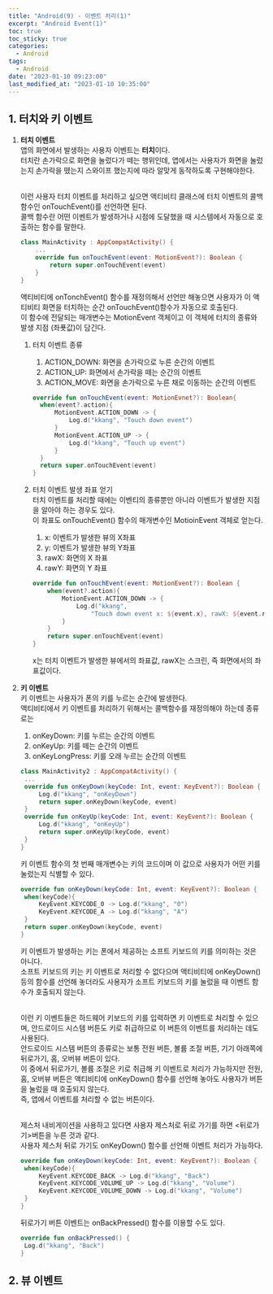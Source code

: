 ```yaml
---
title: "Android(9) - 이벤트 처리(1)"
excerpt: "Android Event(1)"
toc: true
toc_sticky: true
categories:
  - Android
tags:
  - Android
date: "2023-01-10 09:23:00"
last_modified_at: "2023-01-10 10:35:00"
---
```


## 1. 터치와 키 이벤트

1. **터치 이벤트**<br/>
   앱의 화면에서 발생하는 사용자 이벤트는 **터치**이다.<br/>
   터치란 손가락으로 화면을 눌렀다가 떼는 행위인데, 앱에서는 사용자가 화면을 눌렀는지
   손가락을 뗐는지 스와이프 했는지에 따라 알맞게 동작하도록 구현해야한다.<br/><br/>

   이런 사용자 터치 이벤트를 처리하고 싶으면 액티비티 클래스에 터치 이벤트의 콜백 함수인 onTouchEvent()를
   선언하면 된다.<br/>
   콜백 함수란 어떤 이벤트가 발생하거나 시점에 도달했을 때 시스템에서 자동으로 호출하는 함수를 말한다.<br/>

   ```kotlin
   class MainActivity : AppCompatActivity() {
       ...
       override fun onTouchEvent(event: MotionEvent?): Boolean {
           return super.onTouchEvent(event)
       }
   }
   ```

   액티비티에 onTonchEvent() 함수를 재정의해서 선언만 해놓으면 사용자가 이 액티비티 화면을 터치하는 순간
   onTouchEvent()함수가 자동으로 호출된다.<br/>
   이 함수에 전달되는 매개변수는 MotionEvent 객체이고 이 객체에 터치의 종류와 발생 지점
   (좌푯값)이 담긴다.<br/>

   1. 터치 이벤트 종류<br/>

      1. ACTION_DOWN: 화면을 손가락으로 누른 순간의 이벤트
      2. ACTION_UP: 화면에서 손가락을 떼는 순간의 이벤트
      3. ACTION_MOVE: 화면을 손가락으로 누른 채로 이동하는 순간의 이벤트<br/>

      ```kotlin
      override fun onTouchEvent(event: MotionEvnet?): Boolean{
        when(event?.action){
            MotionEvent.ACTION_DOWN -> {
                Log.d("kkang", "Touch down event")
            }
            MotionEvent.ACTION_UP -> {
                Log.d("kkang", "Touch up event")
            }
        }
        return super.onTouchEvent(event)
      }
      ```

   2. 터치 이벤트 발생 좌표 얻기<br/>
      터치 이벤트를 처리할 때에는 이벤티의 종류뿐만 아니라 이벤트가 발생한 지점을 알아야 하는 경우도 있다.<br/>
      이 좌표도 onTouchEvent() 함수의 매개변수인 MotioinEvent 객체로 얻는다.<br/>

      1. x: 이벤트가 발생한 뷰의 X좌표
      2. y: 이벤트가 발생한 뷰의 Y좌표
      3. rawX: 화면의 X 좌표
      4. rawY: 화면의 Y 좌표

      ```kotlin
      override fun onTouchEvent(event: MotionEvent?): Boolean {
          when(event?.action){
              MotionEvent.ACTION_DOWN -> {
                  Log.d("kkang",
                      "Touch down event x: ${event.x}, rawX: ${event.rawX}")
              }
          }
          return super.onTouchEvent(event)
      }
      ```

      x는 터치 이벤트가 발생한 뷰에서의 좌표값, rawX는 스크린, 즉 화면에서의 좌표값이다.<br/>

2. **키 이벤트**<br/>
   키 이벤트는 사용자가 폰의 키를 누르는 순간에 발생한다.<br/>
   액티비티에서 키 이벤트를 처리하기 위해서는 콜백함수를 재정의해야 하는데 종류로는<br/>

   1. onKeyDown: 키를 누르는 순간의 이벤트
   2. onKeyUp: 키를 떼는 순간의 이벤트
   3. onKeyLongPress: 키를 오래 누르는 순간의 이벤트<br/>

   ```kotlin
   class MainActivity2 : AppCompatActivity() {
    ...
    override fun onKeyDown(keyCode: Int, event: KeyEvent?): Boolean {
        Log.d("kkang", "onKeyDown")
        return super.onKeyDown(keyCode, event)
    }
    override fun onKeyUp(keyCode: Int, event: KeyEvent?): Boolean {
        Log.d("kkang", "onKeyUp")
        return super.onKeyUp(keyCode, event)
    }
   }
   ```

   키 이벤트 함수의 첫 번째 매개변수는 키의 코드이며 이 값으로 사용자가 어떤 키를 눌렀는지 식별할 수 있다.<br/>

   ```kotlin
   override fun onKeyDown(keyCode: Int, event: KeyEvent?): Boolean {
    when(keyCode){
        KeyEvent.KEYCODE_0 -> Log.d("kkang", "0")
        KeyEvent.KEYCODE_A -> Log.d("kkang", "A")
    }
    return super.onKeyDown(keyCode, event)
   }
   ```

   키 이벤트가 발생하는 키는 폰에서 제공하는 소프트 키보드의 키를 의미하는 것은 아니다.<br/>
   소프트 키보드의 키는 키 이벤트로 처리할 수 없다으며 액티비티에 onKeyDown() 등의 함수를 선언해
   놓더라도 사용자가 소프트 키보드의 키를 눌렀을 때 이벤트 함수가 호출되지 않는다.<br/><br/>

   이런 키 이벤트들은 하드웨어 키보드의 키를 입력하면 키 이벤트로 처리할 수 있으며, 안드로이드 시스템
   버튼도 키로 취급하므로 이 버튼의 이벤트를 처리하는 데도 사용된다.<br/>
   안드로이드 시스템 버튼의 종류로는 보통 전원 버튼, 볼륨 조절 버튼, 기기 아래쪽에
   뒤로가기, 홈, 오버뷰 버튼이 있다.<br/>
   이 중에서 뒤로가기, 볼륨 조절은 키로 취급해 키 이벤트로 처리가 가능하지만 전원, 홈, 오버뷰 버튼은
   액티비티에 onKeyDown() 함수를 선언해 놓아도 사용자가 버튼을 눌렀을 때 호출되지 않는다.<br/>
   즉, 앱에서 이벤트를 처리할 수 없는 버튼이다.<br/><br/>

   제스처 내비게이션을 사용하고 있다면 사용자 제스처로 뒤로 가기를 하면 <뒤로가기>버튼을 누른 것과 같다.<br/>
   사용자 제스처 뒤로 가기도 onKeyDown() 함수를 선언해 이벤트 처리가 가능하다.<br/>

   ```kotlin
   override fun onKeyDown(keyCode: Int, event: KeyEvent?): Boolean {
    when(keyCode){
        KeyEvent.KEYCODE_BACK -> Log.d("kkang", "Back")
        KeyEvent.KEYCODE_VOLUME_UP -> Log.d("kkang", "Volume")
        KeyEvent.KEYCODE_VOLUME_DOWN -> Log.d("kkang", "Volume")
    }
   }
   ```

   뒤로가기 버튼 이벤트는 onBackPressed() 함수를 이용할 수도 있다.<br/>

   ```kotlin
   override fun onBackPressed() {
    Log.d("kkang", "Back")
   }
   ```

## 2. 뷰 이벤트
